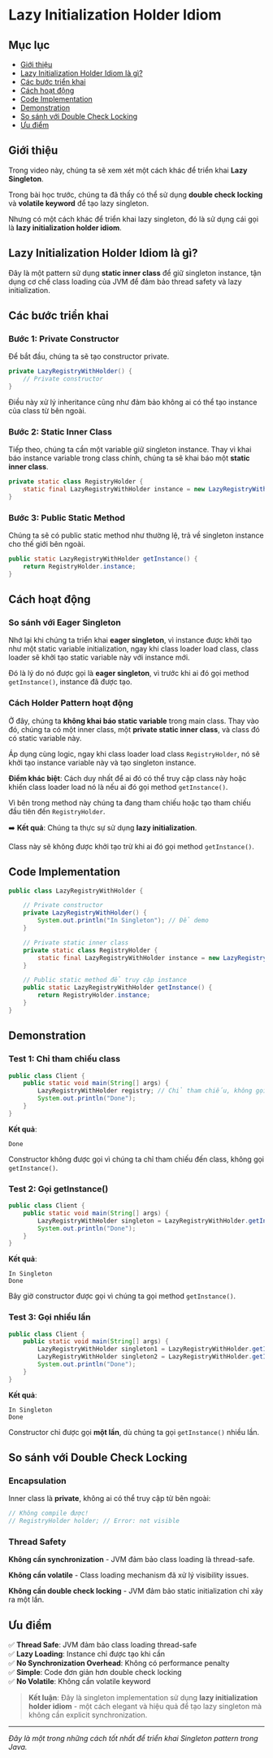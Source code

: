 # Lazy Initialization Holder Idiom

## Mục lục

-   [Giới thiệu](#giới-thiệu)
-   [Lazy Initialization Holder Idiom là gì?](#lazy-initialization-holder-idiom-là-gì)
-   [Các bước triển khai](#các-bước-triển-khai)
-   [Cách hoạt động](#cách-hoạt-động)
-   [Code Implementation](#code-implementation)
-   [Demonstration](#demonstration)
-   [So sánh với Double Check Locking](#so-sánh-với-double-check-locking)
-   [Ưu điểm](#ưu-điểm)

## Giới thiệu

Trong video này, chúng ta sẽ xem xét một cách khác để triển khai **Lazy Singleton**.

Trong bài học trước, chúng ta đã thấy có thể sử dụng **double check locking** và **volatile keyword** để tạo lazy singleton.

Nhưng có một cách khác để triển khai lazy singleton, đó là sử dụng cái gọi là **lazy initialization holder idiom**.

## Lazy Initialization Holder Idiom là gì?

Đây là một pattern sử dụng **static inner class** để giữ singleton instance, tận dụng cơ chế class loading của JVM để đảm bảo thread safety và lazy initialization.

## Các bước triển khai

### Bước 1: Private Constructor

Để bắt đầu, chúng ta sẽ tạo constructor private.

```java
private LazyRegistryWithHolder() {
    // Private constructor
}
```

Điều này xử lý inheritance cũng như đảm bảo không ai có thể tạo instance của class từ bên ngoài.

### Bước 2: Static Inner Class

Tiếp theo, chúng ta cần một variable giữ singleton instance. Thay vì khai báo instance variable trong class chính, chúng ta sẽ khai báo một **static inner class**.

```java
private static class RegistryHolder {
    static final LazyRegistryWithHolder instance = new LazyRegistryWithHolder();
}
```

### Bước 3: Public Static Method

Chúng ta sẽ có public static method như thường lệ, trả về singleton instance cho thế giới bên ngoài.

```java
public static LazyRegistryWithHolder getInstance() {
    return RegistryHolder.instance;
}
```

## Cách hoạt động

### So sánh với Eager Singleton

Nhớ lại khi chúng ta triển khai **eager singleton**, vì instance được khởi tạo như một static variable initialization, ngay khi class loader load class, class loader sẽ khởi tạo static variable này với instance mới.

Đó là lý do nó được gọi là **eager singleton**, vì trước khi ai đó gọi method `getInstance()`, instance đã được tạo.

### Cách Holder Pattern hoạt động

Ở đây, chúng ta **không khai báo static variable** trong main class. Thay vào đó, chúng ta có một inner class, một **private static inner class**, và class đó có static variable này.

Áp dụng cùng logic, ngay khi class loader load class `RegistryHolder`, nó sẽ khởi tạo instance variable này và tạo singleton instance.

**Điểm khác biệt**: Cách duy nhất để ai đó có thể truy cập class này hoặc khiến class loader load nó là nếu ai đó gọi method `getInstance()`.

Vì bên trong method này chúng ta đang tham chiếu hoặc tạo tham chiếu đầu tiên đến `RegistryHolder`.

➡️ **Kết quả**: Chúng ta thực sự sử dụng **lazy initialization**.

Class này sẽ không được khởi tạo trừ khi ai đó gọi method `getInstance()`.

## Code Implementation

```java
public class LazyRegistryWithHolder {

    // Private constructor
    private LazyRegistryWithHolder() {
        System.out.println("In Singleton"); // Để demo
    }

    // Private static inner class
    private static class RegistryHolder {
        static final LazyRegistryWithHolder instance = new LazyRegistryWithHolder();
    }

    // Public static method để truy cập instance
    public static LazyRegistryWithHolder getInstance() {
        return RegistryHolder.instance;
    }
}
```

## Demonstration

### Test 1: Chỉ tham chiếu class

```java
public class Client {
    public static void main(String[] args) {
        LazyRegistryWithHolder registry; // Chỉ tham chiếu, không gọi method
        System.out.println("Done");
    }
}
```

**Kết quả**:

```
Done
```

Constructor không được gọi vì chúng ta chỉ tham chiếu đến class, không gọi `getInstance()`.

### Test 2: Gọi getInstance()

```java
public class Client {
    public static void main(String[] args) {
        LazyRegistryWithHolder singleton = LazyRegistryWithHolder.getInstance();
        System.out.println("Done");
    }
}
```

**Kết quả**:

```
In Singleton
Done
```

Bây giờ constructor được gọi vì chúng ta gọi method `getInstance()`.

### Test 3: Gọi nhiều lần

```java
public class Client {
    public static void main(String[] args) {
        LazyRegistryWithHolder singleton1 = LazyRegistryWithHolder.getInstance();
        LazyRegistryWithHolder singleton2 = LazyRegistryWithHolder.getInstance();
        System.out.println("Done");
    }
}
```

**Kết quả**:

```
In Singleton
Done
```

Constructor chỉ được gọi **một lần**, dù chúng ta gọi `getInstance()` nhiều lần.

## So sánh với Double Check Locking

### Encapsulation

Inner class là **private**, không ai có thể truy cập từ bên ngoài:

```java
// Không compile được!
// RegistryHolder holder; // Error: not visible
```

### Thread Safety

**Không cần synchronization** - JVM đảm bảo class loading là thread-safe.

**Không cần volatile** - Class loading mechanism đã xử lý visibility issues.

**Không cần double check locking** - JVM đảm bảo static initialization chỉ xảy ra một lần.

## Ưu điểm

✅ **Thread Safe**: JVM đảm bảo class loading thread-safe  
✅ **Lazy Loading**: Instance chỉ được tạo khi cần  
✅ **No Synchronization Overhead**: Không có performance penalty  
✅ **Simple**: Code đơn giản hơn double check locking  
✅ **No Volatile**: Không cần volatile keyword

> **Kết luận**: Đây là singleton implementation sử dụng **lazy initialization holder idiom** - một cách elegant và hiệu quả để tạo lazy singleton mà không cần explicit synchronization.

---

_Đây là một trong những cách tốt nhất để triển khai Singleton pattern trong Java._
